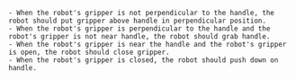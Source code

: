 
    - When the robot's gripper is not perpendicular to the handle, the robot should put gripper above handle in perpendicular position.
    - When the robot's gripper is perpendicular to the handle and the robot's gripper is not near handle, the robot should grab handle.
    - When the robot's gripper is near the handle and the robot's gripper is open, the robot should close gripper.
    - When the robot's gripper is closed, the robot should push down on handle.